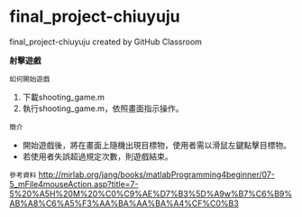 # final_project-chiuyuju
final_project-chiuyuju created by GitHub Classroom

**射擊遊戲**

`如何開始遊戲`
1. 下載shooting_game.m
2. 執行shooting_game.m，依照畫面指示操作。

`簡介`
* 開始遊戲後，將在畫面上隨機出現目標物，使用者需以滑鼠左鍵點擊目標物。
* 若使用者失誤超過規定次數，則遊戲結束。


`參考資料`
http://mirlab.org/jang/books/matlabProgramming4beginner/07-5_mFile4mouseAction.asp?title=7-5%20%A5H%20M%20%C0%C9%AE%D7%B3%5D%A9w%B7%C6%B9%AB%A8%C6%A5%F3%AA%BA%AA%BA%A4%CF%C0%B3
